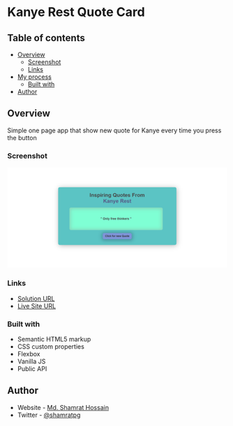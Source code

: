 # Kanye Rest Quote Card



## Table of contents

- [Overview](#overview)
  - [Screenshot](#screenshot)
  - [Links](#links)
- [My process](#my-process)
  - [Built with](#built-with)
- [Author](#author)


## Overview

Simple one page app that show new quote for Kanye every time you press the button


### Screenshot

![](images/screenshot.png)


### Links

- [Solution URL](https://github.com/shamratPG/kanye-rest-quote-app)
- [Live Site URL](https://shamratpg.github.io/kanye-rest-quote-app/)


### Built with

- Semantic HTML5 markup
- CSS custom properties
- Flexbox
- Vanilla JS
- Public API


## Author

- Website - [Md. Shamrat Hossain](https://github.com/shamratPG)
- Twitter - [@shamratpg](https://twitter.com/shamratpg)

